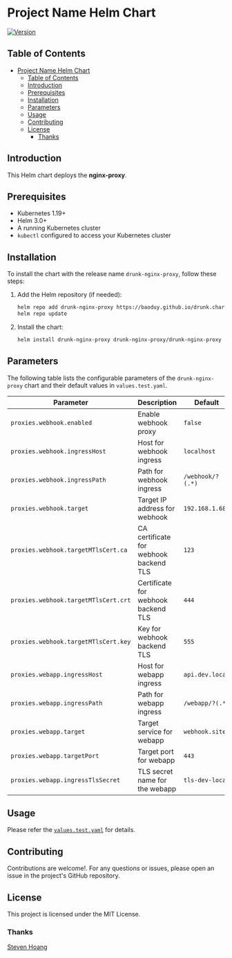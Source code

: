 # Project Name Helm Chart

[![Version](https://img.shields.io/badge/version-1.0.0-blue.svg)](https://helm.sh/)

## Table of Contents

- [Project Name Helm Chart](#project-name-helm-chart)
  - [Table of Contents](#table-of-contents)
  - [Introduction](#introduction)
  - [Prerequisites](#prerequisites)
  - [Installation](#installation)
  - [Parameters](#parameters)
  - [Usage](#usage)
  - [Contributing](#contributing)
  - [License](#license)
    - [Thanks](#thanks)

## Introduction

This Helm chart deploys the **nginx-proxy**.

## Prerequisites

- Kubernetes 1.19+
- Helm 3.0+
- A running Kubernetes cluster
- `kubectl` configured to access your Kubernetes cluster

## Installation

To install the chart with the release name `drunk-nginx-proxy`, follow these steps:

1. Add the Helm repository (if needed):

   ```bash
   helm repo add drunk-nginx-proxy https://baoduy.github.io/drunk.charts/drunk-nginx-proxy
   helm repo update
   ```

2. Install the chart:
   ```bash
   helm install drunk-nginx-proxy drunk-nginx-proxy/drunk-nginx-proxy
   ```

## Parameters

The following table lists the configurable parameters of the `drunk-nginx-proxy` chart and their default values in `values.test.yaml`.

| Parameter                            | Description                            | Default          | Type    |
| ------------------------------------ | -------------------------------------- | ---------------- | ------- |
| `proxies.webhook.enabled`            | Enable webhook proxy                   | `false`          | boolean |
| `proxies.webhook.ingressHost`        | Host for webhook ingress               | `localhost`      | string  |
| `proxies.webhook.ingressPath`        | Path for webhook ingress               | `/webhook/?(.*)` | string  |
| `proxies.webhook.target`             | Target IP address for webhook          | `192.168.1.68`   | string  |
| `proxies.webhook.targetMTlsCert.ca`  | CA certificate for webhook backend TLS | `123`            | string  |
| `proxies.webhook.targetMTlsCert.crt` | Certificate for webhook backend TLS    | `444`            | string  |
| `proxies.webhook.targetMTlsCert.key` | Key for webhook backend TLS            | `555`            | string  |
| `proxies.webapp.ingressHost`         | Host for webapp ingress                | `api.dev.local`  | string  |
| `proxies.webapp.ingressPath`         | Path for webapp ingress                | `/webapp/?(.*)`  | string  |
| `proxies.webapp.target`              | Target service for webapp              | `webhook.site`   | string  |
| `proxies.webapp.targetPort`          | Target port for webapp                 | `443`            | int     |
| `proxies.webapp.ingressTlsSecret`    | TLS secret name for the webapp         | `tls-dev-local`  | string  |

## Usage

Please refer the [`values.test.yaml`](values.test.yaml) for details.

## Contributing

Contributions are welcome!. For any questions or issues, please open an issue in the project's GitHub repository.

## License

This project is licensed under the MIT License.

### Thanks

[Steven Hoang](https://drunkcoding.net)
